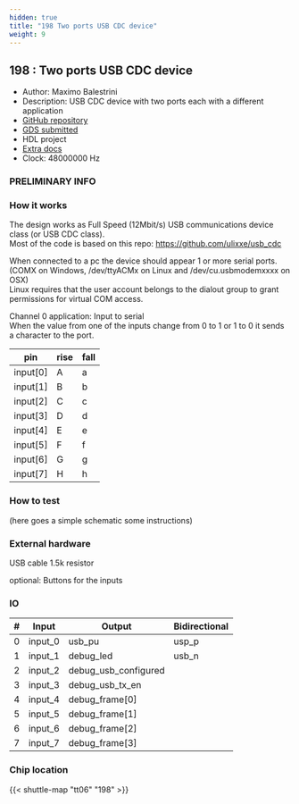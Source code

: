 ```yaml
---
hidden: true
title: "198 Two ports USB CDC device"
weight: 9
---
```


## 198 : Two ports USB CDC device

* Author: Maximo Balestrini
* Description: USB CDC device with two ports each with a different application
* [GitHub repository](https://github.com/mbalestrini/tt06_usb_cdc_devices)
* [GDS submitted](https://github.com/mbalestrini/tt06_usb_cdc_devices/actions/runs/8758168087)
* HDL project
* [Extra docs](None)
* Clock: 48000000 Hz

<!---

This file is used to generate your project datasheet. Please fill in the information below and delete any unused
sections.

You can also include images in this folder and reference them in the markdown. Each image must be less than
512 kb in size, and the combined size of all images must be less than 1 MB.
-->


### PRELIMINARY INFO

### How it works

The design works as Full Speed (12Mbit/s) USB communications device class (or USB CDC class).  
Most of the code is based on this repo: https://github.com/ulixxe/usb_cdc

When connected to a pc the device should appear 1 or more serial ports. (COMX on Windows, /dev/ttyACMx on Linux and /dev/cu.usbmodemxxxx on OSX)  
Linux requires that the user account belongs to the dialout group to grant permissions for virtual COM access.

Channel 0 application: Input to serial  
When the value from one of the inputs change from 0 to 1 or 1 to 0 it sends a character to the port.

| pin | rise | fall |
| --- | ---- | ---- |
|input[0] | A | a |
|input[1] | B | b |
|input[2] | C | c |
|input[3] | D | d |
|input[4] | E | e |
|input[5] | F | f |
|input[6] | G | g |
|input[7] | H | h |

### How to test

(here goes a simple schematic some instructions)

### External hardware

USB cable
1.5k resistor

optional:
Buttons for the inputs


### IO

| # | Input          | Output         | Bidirectional   |
| - | -------------- | -------------- | --------------- |
| 0 | input_0 | usb_pu | usp_p |
| 1 | input_1 | debug_led | usb_n |
| 2 | input_2 | debug_usb_configured |  |
| 3 | input_3 | debug_usb_tx_en |  |
| 4 | input_4 | debug_frame[0] |  |
| 5 | input_5 | debug_frame[1] |  |
| 6 | input_6 | debug_frame[2] |  |
| 7 | input_7 | debug_frame[3] |  |

### Chip location

{{< shuttle-map "tt06" "198" >}}
